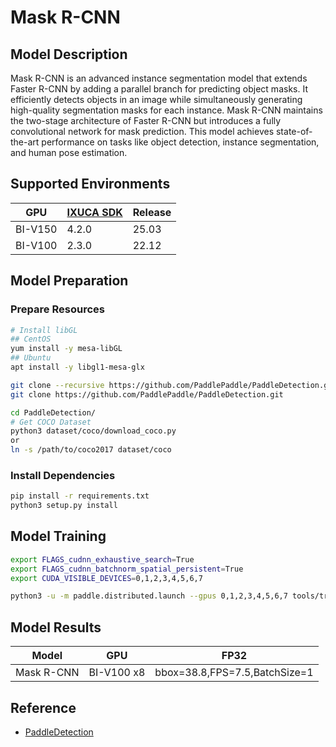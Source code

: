 # Mask R-CNN

## Model Description

Mask R-CNN is an advanced instance segmentation model that extends Faster R-CNN by adding a parallel branch for
predicting object masks. It efficiently detects objects in an image while simultaneously generating high-quality
segmentation masks for each instance. Mask R-CNN maintains the two-stage architecture of Faster R-CNN but introduces a
fully convolutional network for mask prediction. This model achieves state-of-the-art performance on tasks like object
detection, instance segmentation, and human pose estimation.

## Supported Environments

| GPU    | [IXUCA SDK](https://gitee.com/deep-spark/deepspark#%E5%A4%A9%E6%95%B0%E6%99%BA%E7%AE%97%E8%BD%AF%E4%BB%B6%E6%A0%88-ixuca) | Release |
|--------|-----------|---------|
| BI-V150 | 4.2.0     |  25.03  |
| BI-V100 | 2.3.0     |  22.12  |

## Model Preparation

### Prepare Resources

```bash
# Install libGL
## CentOS
yum install -y mesa-libGL
## Ubuntu
apt install -y libgl1-mesa-glx

git clone --recursive https://github.com/PaddlePaddle/PaddleDetection.git -b release2.6 --depth=1
git clone https://github.com/PaddlePaddle/PaddleDetection.git

cd PaddleDetection/
# Get COCO Dataset
python3 dataset/coco/download_coco.py
or
ln -s /path/to/coco2017 dataset/coco
```

### Install Dependencies

```bash
pip install -r requirements.txt
python3 setup.py install
```

## Model Training

```bash
export FLAGS_cudnn_exhaustive_search=True
export FLAGS_cudnn_batchnorm_spatial_persistent=True
export CUDA_VISIBLE_DEVICES=0,1,2,3,4,5,6,7

python3 -u -m paddle.distributed.launch --gpus 0,1,2,3,4,5,6,7 tools/train.py -c configs/mask_rcnn/mask_rcnn_r50_fpn_1x_coco.yml --use_vdl=true --eval
```

## Model Results

| Model      | GPU        | FP32                          |
|------------|------------|-------------------------------|
| Mask R-CNN | BI-V100 x8 | bbox=38.8,FPS=7.5,BatchSize=1 |

## Reference

- [PaddleDetection](https://github.com/PaddlePaddle/PaddleDetection)